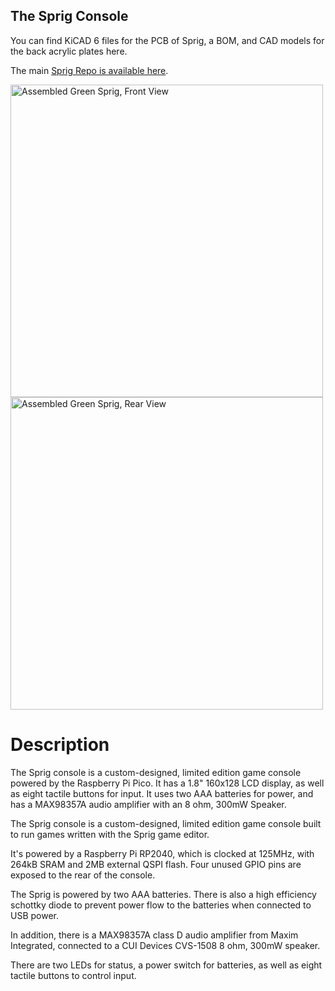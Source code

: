 ## The Sprig Console

You can find KiCAD 6 files for the PCB of Sprig, a BOM, and CAD models for the back acrylic plates here.

The main [Sprig Repo is available here](https://www.github.com/hackclub/sprig).

<img width="500" alt="Assembled Green Sprig, Front View" src="https://cloud-8at89q6ay-hack-club-bot.vercel.app/1sprig_green_front_assembled.jpg">

<img width="500" alt="Assembled Green Sprig, Rear View" src="https://cloud-8at89q6ay-hack-club-bot.vercel.app/0sprig_green_back_assembled.jpg">

# Description 

The Sprig console is a custom-designed, limited edition game console powered by the Raspberry Pi Pico. It has a 1.8" 160x128 LCD display, as well as eight tactile buttons for input. It uses two AAA batteries for power, and has a MAX98357A audio amplifier with an 8 ohm, 300mW Speaker. 

The Sprig console is a custom-designed, limited edition game console built to run games written with the Sprig game editor.

It's powered by a Raspberry Pi RP2040, which is clocked at 125MHz, with 264kB SRAM and 2MB external QSPI flash. Four unused GPIO pins are exposed to the rear of the console.

The Sprig is powered by two AAA batteries. There is also a high efficiency schottky diode to prevent power flow to the batteries when connected to USB power. 

In addition, there is a MAX98357A class D audio amplifier from Maxim Integrated, connected to a CUI Devices CVS-1508 8 ohm, 300mW speaker. 

There are two LEDs for status, a power switch for batteries, as well as eight tactile buttons to control input. 
